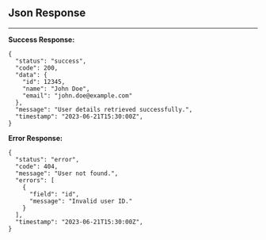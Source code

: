 ## Json Response

---

**Success Response:**

```
{
  "status": "success",
  "code": 200,
  "data": {
    "id": 12345,
    "name": "John Doe",
    "email": "john.doe@example.com"
  },
  "message": "User details retrieved successfully.",
  "timestamp": "2023-06-21T15:30:00Z",
}
```

**Error Response:**

```
{
  "status": "error",
  "code": 404,
  "message": "User not found.",
  "errors": [
    {
      "field": "id",
      "message": "Invalid user ID."
    }
  ],
  "timestamp": "2023-06-21T15:30:00Z",
}
```
